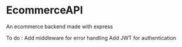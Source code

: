 # EcommerceAPI
An ecommerce backend made with express

To do : 
   Add middleware for error handling
   Add JWT for authentication
